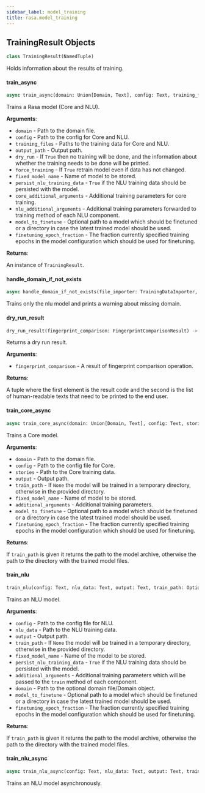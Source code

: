 ```yaml
---
sidebar_label: model_training
title: rasa.model_training
---
```


## TrainingResult Objects

```python
class TrainingResult(NamedTuple)
```

Holds information about the results of training.

#### train\_async

```python
async train_async(domain: Union[Domain, Text], config: Text, training_files: Optional[Union[Text, List[Text]]], output: Text = DEFAULT_MODELS_PATH, dry_run: bool = False, force_training: bool = False, fixed_model_name: Optional[Text] = None, persist_nlu_training_data: bool = False, core_additional_arguments: Optional[Dict] = None, nlu_additional_arguments: Optional[Dict] = None, model_to_finetune: Optional[Text] = None, finetuning_epoch_fraction: float = 1.0) -> TrainingResult
```

Trains a Rasa model (Core and NLU).

**Arguments**:

- `domain` - Path to the domain file.
- `config` - Path to the config for Core and NLU.
- `training_files` - Paths to the training data for Core and NLU.
- `output_path` - Output path.
- `dry_run` - If `True` then no training will be done, and the information about
  whether the training needs to be done will be printed.
- `force_training` - If `True` retrain model even if data has not changed.
- `fixed_model_name` - Name of model to be stored.
- `persist_nlu_training_data` - `True` if the NLU training data should be persisted
  with the model.
- `core_additional_arguments` - Additional training parameters for core training.
- `nlu_additional_arguments` - Additional training parameters forwarded to training
  method of each NLU component.
- `model_to_finetune` - Optional path to a model which should be finetuned or
  a directory in case the latest trained model should be used.
- `finetuning_epoch_fraction` - The fraction currently specified training epochs
  in the model configuration which should be used for finetuning.
  

**Returns**:

  An instance of `TrainingResult`.

#### handle\_domain\_if\_not\_exists

```python
async handle_domain_if_not_exists(file_importer: TrainingDataImporter, output_path: Text, fixed_model_name: Optional[Text]) -> Text
```

Trains only the nlu model and prints a warning about missing domain.

#### dry\_run\_result

```python
dry_run_result(fingerprint_comparison: FingerprintComparisonResult) -> Tuple[int, List[Text]]
```

Returns a dry run result.

**Arguments**:

- `fingerprint_comparison` - A result of fingerprint comparison operation.
  

**Returns**:

  A tuple where the first element is the result code and the second
  is the list of human-readable texts that need to be printed to the end user.

#### train\_core\_async

```python
async train_core_async(domain: Union[Domain, Text], config: Text, stories: Text, output: Text, train_path: Optional[Text] = None, fixed_model_name: Optional[Text] = None, additional_arguments: Optional[Dict] = None, model_to_finetune: Optional[Text] = None, finetuning_epoch_fraction: float = 1.0) -> Optional[Text]
```

Trains a Core model.

**Arguments**:

- `domain` - Path to the domain file.
- `config` - Path to the config file for Core.
- `stories` - Path to the Core training data.
- `output` - Output path.
- `train_path` - If `None` the model will be trained in a temporary
  directory, otherwise in the provided directory.
- `fixed_model_name` - Name of model to be stored.
- `additional_arguments` - Additional training parameters.
- `model_to_finetune` - Optional path to a model which should be finetuned or
  a directory in case the latest trained model should be used.
- `finetuning_epoch_fraction` - The fraction currently specified training epochs
  in the model configuration which should be used for finetuning.
  

**Returns**:

  If `train_path` is given it returns the path to the model archive,
  otherwise the path to the directory with the trained model files.

#### train\_nlu

```python
train_nlu(config: Text, nlu_data: Text, output: Text, train_path: Optional[Text] = None, fixed_model_name: Optional[Text] = None, persist_nlu_training_data: bool = False, additional_arguments: Optional[Dict] = None, domain: Optional[Union[Domain, Text]] = None, model_to_finetune: Optional[Text] = None, finetuning_epoch_fraction: float = 1.0) -> Optional[Text]
```

Trains an NLU model.

**Arguments**:

- `config` - Path to the config file for NLU.
- `nlu_data` - Path to the NLU training data.
- `output` - Output path.
- `train_path` - If `None` the model will be trained in a temporary
  directory, otherwise in the provided directory.
- `fixed_model_name` - Name of the model to be stored.
- `persist_nlu_training_data` - `True` if the NLU training data should be persisted
  with the model.
- `additional_arguments` - Additional training parameters which will be passed to
  the `train` method of each component.
- `domain` - Path to the optional domain file/Domain object.
- `model_to_finetune` - Optional path to a model which should be finetuned or
  a directory in case the latest trained model should be used.
- `finetuning_epoch_fraction` - The fraction currently specified training epochs
  in the model configuration which should be used for finetuning.
  

**Returns**:

  If `train_path` is given it returns the path to the model archive,
  otherwise the path to the directory with the trained model files.

#### train\_nlu\_async

```python
async train_nlu_async(config: Text, nlu_data: Text, output: Text, train_path: Optional[Text] = None, fixed_model_name: Optional[Text] = None, persist_nlu_training_data: bool = False, additional_arguments: Optional[Dict] = None, domain: Optional[Union[Domain, Text]] = None, model_to_finetune: Optional[Text] = None, finetuning_epoch_fraction: float = 1.0) -> Optional[Text]
```

Trains an NLU model asynchronously.

